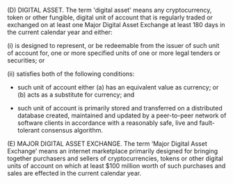 (D) DIGITAL ASSET. The term 'digital asset' means any cryptocurrency, token or other fungible, digital unit of account that is regularly traded or exchanged on at least one Major Digital Asset Exchange at least 180 days in the current calendar year and either: 

  (i) is designed to represent, or be redeemable from the issuer of such unit of account for, one or more specified units of one or more legal tenders or securities; or 
  
  (ii) satisfies both of the following conditions: 
  
   * such unit of account either (a) has an equivalent value as currency; or (b) acts as a substitute for currency; and
    
   * such unit of account is primarily stored and transferred on a  distributed database created, maintained and updated by a peer-to-peer network of software clients in accordance with a reasonably safe, live and fault-tolerant consensus algorithm.

(E) MAJOR DIGITAL ASSET EXCHANGE. The term ‘Major Digital Asset Exchange’ means an internet marketplace primarily designed for bringing together purchasers and sellers of cryptocurrencies, tokens or other digital units of account on which at least $100 million worth of such purchases and sales are effected in the current calendar year. 
